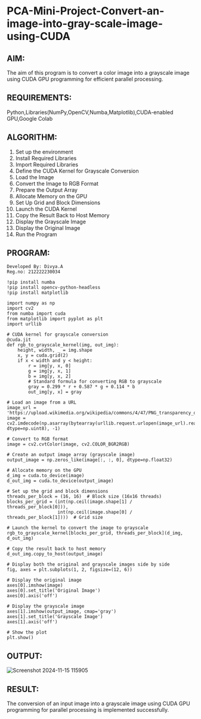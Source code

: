 # PCA-Mini-Project-Convert-an-image-into-gray-scale-image-using-CUDA

## AIM:

The aim of this program is to convert a color image into a grayscale image using CUDA GPU programming for efficient parallel processing.

## REQUIREMENTS:

Python,Libraries(NumPy,OpenCV,Numba,Matplotlib),CUDA-enabled GPU,Google Colab

## ALGORITHM:

1. Set up the environment
2. Install Required Libraries
3. Import Required Libraries
4. Define the CUDA Kernel for Grayscale Conversion
5. Load the Image
6. Convert the Image to RGB Format
7. Prepare the Output Array
8. Allocate Memory on the GPU
9. Set Up Grid and Block Dimensions
10. Launch the CUDA Kernel
11. Copy the Result Back to Host Memory
12. Display the Grayscale Image
13. Display the Original Image
14. Run the Program

## PROGRAM:

```
Developed By: Divya.A
Reg.no: 212222230034
```

```
!pip install numba
!pip install opencv-python-headless
!pip install matplotlib

import numpy as np
import cv2
from numba import cuda
from matplotlib import pyplot as plt
import urllib

# CUDA kernel for grayscale conversion
@cuda.jit
def rgb_to_grayscale_kernel(img, out_img):
    height, width, _ = img.shape
    x, y = cuda.grid(2)
    if x < width and y < height:
        r = img[y, x, 0]
        g = img[y, x, 1]
        b = img[y, x, 2]
        # Standard formula for converting RGB to grayscale
        gray = 0.299 * r + 0.587 * g + 0.114 * b
        out_img[y, x] = gray

# Load an image from a URL
image_url = 'https://upload.wikimedia.org/wikipedia/commons/4/47/PNG_transparency_demonstration_1.png'
image = cv2.imdecode(np.asarray(bytearray(urllib.request.urlopen(image_url).read()), dtype=np.uint8), -1)

# Convert to RGB format
image = cv2.cvtColor(image, cv2.COLOR_BGR2RGB)

# Create an output image array (grayscale image)
output_image = np.zeros_like(image[:, :, 0], dtype=np.float32)

# Allocate memory on the GPU
d_img = cuda.to_device(image)
d_out_img = cuda.to_device(output_image)

# Set up the grid and block dimensions
threads_per_block = (16, 16)  # Block size (16x16 threads)
blocks_per_grid = (int(np.ceil(image.shape[1] / threads_per_block[0])), 
                   int(np.ceil(image.shape[0] / threads_per_block[1])))  # Grid size

# Launch the kernel to convert the image to grayscale
rgb_to_grayscale_kernel[blocks_per_grid, threads_per_block](d_img, d_out_img)

# Copy the result back to host memory
d_out_img.copy_to_host(output_image)

# Display both the original and grayscale images side by side
fig, axes = plt.subplots(1, 2, figsize=(12, 6))

# Display the original image
axes[0].imshow(image)
axes[0].set_title('Original Image')
axes[0].axis('off')

# Display the grayscale image
axes[1].imshow(output_image, cmap='gray')
axes[1].set_title('Grayscale Image')
axes[1].axis('off')

# Show the plot
plt.show()
```

## OUTPUT:

![Screenshot 2024-11-15 115905](https://github.com/user-attachments/assets/3ec3c39c-bc10-44b5-8a81-250f2d2d2837)

## RESULT:

The conversion of an input image into a grayscale image using CUDA GPU programming for parallel processing is implemented successfully.


